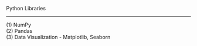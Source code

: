 Python Libraries
***

(1) NumPy          
(2) Pandas          
(3) Data Visualization - Matplotlib, Seaborn          
